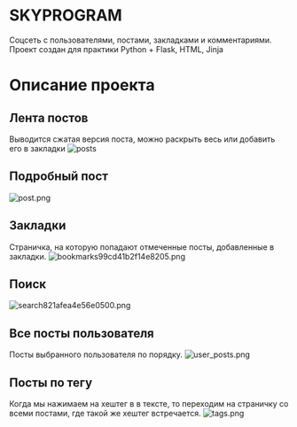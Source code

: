 # SKYPROGRAM

Соцсеть с пользователями, постами, закладками и комментариями. Проект создан для практики Python + Flask, HTML, Jinja

# Описание проекта

## Лента постов

Выводится сжатая версия поста, можно раскрыть весь или добавить его в закладки
![posts](https://github.com/R0ryMercury/skyprogram/blob/master/readme_files/posts.gif)

## Подробный пост

![post.png](https://s4.gifyu.com/images/post.png)

## Закладки

Страничка, на которую попадают отмеченные посты, добавленные в закладки.
![bookmarks99cd41b2f14e8205.png](https://s5.gifyu.com/images/bookmarks99cd41b2f14e8205.png)

## Поиск

![search821afea4e56e0500.png](https://s4.gifyu.com/images/search821afea4e56e0500.png)

## Все посты пользователя

Посты выбранного пользователя по порядку.
![user_posts.png](https://s5.gifyu.com/images/user_posts.png)

## Посты по тегу

Когда мы нажимаем на хештег в в тексте, то переходим на страничку со всеми постами, где такой же хештег встречается.
![tags.png](https://s4.gifyu.com/images/tags.png)
